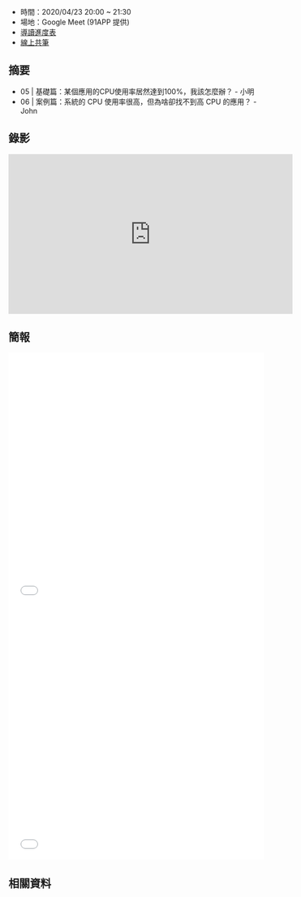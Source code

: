 
* 時間：2020/04/23 20:00 ~ 21:30
* 場地：Google Meet (91APP 提供)
* [導讀進度表](https://lds.guru/9tzsrm)
* [線上共筆](https://hackmd.io/-D0LY8CyTA6nVvc1Wl1N3g)

## 摘要

* 05 | 基礎篇：某個應用的CPU使用率居然達到100%，我該怎麼辦？ - 小明
* 06 | 案例篇：系統的 CPU 使用率很高，但為啥卻找不到高 CPU 的應用？ - John

## 錄影

<iframe width="560" height="315" src="https://www.youtube.com/embed/cjT1mUGmWiY" frameborder="0" allow="accelerometer; autoplay; encrypted-media; gyroscope; picture-in-picture" allowfullscreen></iframe>

## 簡報

<embed src="/pdf/Linux/05.pdf" type="application/pdf" width="100%" height="500px" />
<embed src="/pdf/Linux/06.pdf" type="application/pdf" width="100%" height="500px" />



## 相關資料

